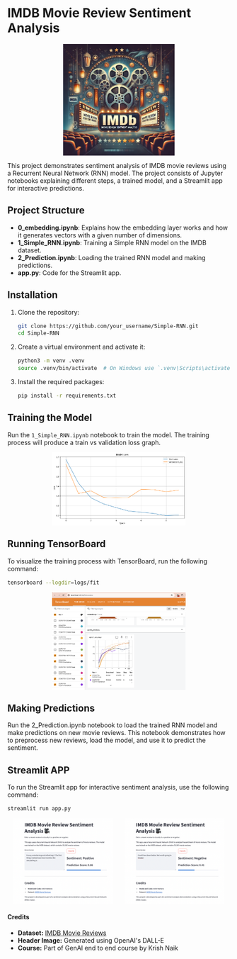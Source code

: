 #               IMDB Movie Review Sentiment Analysis

 <div style="display: flex; justify-content: space-around;">
  <img src="Images/header.jpeg" alt="Image 1" style="width: 50%;"/>
</div>

This project demonstrates sentiment analysis of IMDB movie reviews using a Recurrent Neural Network (RNN) model. The project consists of Jupyter notebooks explaining different steps, a trained model, and a Streamlit app for interactive predictions.

## Project Structure

- **0_embedding.ipynb**: Explains how the embedding layer works and how it generates vectors with a given number of dimensions.
- **1_Simple_RNN.ipynb**: Training a Simple RNN model on the IMDB dataset.
- **2_Prediction.ipynb**: Loading the trained RNN model and making predictions.
- **app.py**: Code for the Streamlit app.

## Installation

1. Clone the repository:
    ```bash
    git clone https://github.com/your_username/Simple-RNN.git
    cd Simple-RNN
    ```

2. Create a virtual environment and activate it:
    ```bash
    python3 -m venv .venv
    source .venv/bin/activate  # On Windows use `.venv\Scripts\activate`
    ```

3. Install the required packages:
    ```bash
    pip install -r requirements.txt
    ```

## Training the Model

Run the `1_Simple_RNN.ipynb` notebook to train the model. The training process will produce a train vs validation loss graph.

 <div style="display: flex; justify-content: space-around;">
  <img src="Images/train_vs_val_loss.png" alt="Train vs Validation Loss" style="width: 60%;"/>
</div>

## Running TensorBoard

To visualize the training process with TensorBoard, run the following command:
```bash
tensorboard --logdir=logs/fit
```

 <div style="display: flex; justify-content: space-around;">
  <img src="Images/Tensorboard.png" alt="Tensorboard" style="width: 60%;"/>
</div>

## Making Predictions

Run the 2_Prediction.ipynb notebook to load the trained RNN model and make predictions on new movie reviews. This notebook demonstrates how to preprocess new reviews, load the model, and use it to predict the sentiment.

## Streamlit APP

To run the Streamlit app for interactive sentiment analysis, use the following command:
```bash
streamlit run app.py
```
 <div style="display: flex; justify-content: space-around;">
  <img src="Images/positive_review.png" alt="positive" style="width: 45%;"/>
  <img src="Images/negative_review.png" alt="negative" style="width: 45%;"/>
</div>

#### Credits
- **Dataset:** [IMDB Movie Reviews](https://ai.stanford.edu/~amaas/data/sentiment/)
- **Header Image:** Generated using OpenAI's DALL-E
- **Course:** Part of GenAI end to end course by Krish Naik
